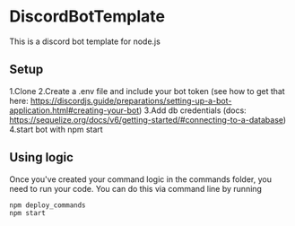 # DiscordBotTemplate
This is a discord bot template for node.js

## Setup
1.Clone
2.Create a .env file and include your bot token (see how to get that here: https://discordjs.guide/preparations/setting-up-a-bot-application.html#creating-your-bot)
3.Add db credentials (docs: https://sequelize.org/docs/v6/getting-started/#connecting-to-a-database)
4.start bot with npm start

## Using logic
Once you've created your command logic in the commands folder, you need to run your code. You can do this via command line by running 

```
npm deploy_commands
npm start
```
